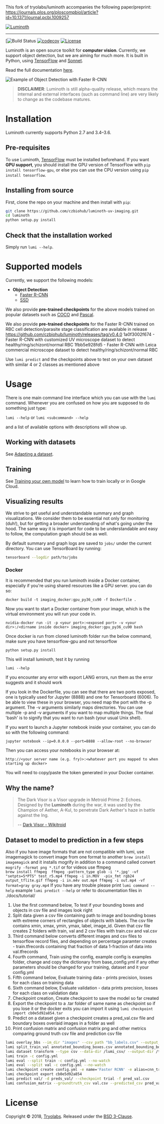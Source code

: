 This fork of tryolabs/luminoth accompanies the following paper/preprint: https://journals.plos.org/ploscompbiol/article?id=10.1371/journal.pcbi.1009257

[![Luminoth](https://user-images.githubusercontent.com/270983/31414425-c12314d2-ae15-11e7-8cc9-42d330b03310.png)](https://luminoth.ai)

---

[![Build Status](https://travis-ci.com/czbiohub/luminoth.svg)
[![codecov](https://codecov.io/gh/czbiohub/luminoth/branch/master/graph/badge.svg)](https://codecov.io/gh/czbiohub/luminoth-uv-imaging)
[![License](https://img.shields.io/badge/License-BSD%203--Clause-blue.svg)](https://opensource.org/licenses/BSD-3-Clause)

Luminoth is an open source toolkit for **computer vision**. Currently, we support object detection, but we are aiming for much more. It is built in Python, using [TensorFlow](https://www.tensorflow.org/) and [Sonnet](https://github.com/deepmind/sonnet).

Read the full documentation [here](http://luminoth.readthedocs.io/).

![Example of Object Detection with Faster R-CNN](https://user-images.githubusercontent.com/1590959/36434494-e509be42-163d-11e8-99c1-d1aa728929ec.jpg)

> **DISCLAIMER**: Luminoth is still alpha-quality release, which means the internal and external interfaces (such as command line) are very likely to change as the codebase matures.

# Installation

Luminoth currently supports Python 2.7 and 3.4–3.6.

## Pre-requisites

To use Luminoth, [TensorFlow](https://www.tensorflow.org/install/) must be installed beforehand. If you want **GPU support**, you should install the GPU version of TensorFlow with `pip install tensorflow-gpu`, or else you can use the CPU version using `pip install tensorflow`.


## Installing from source

First, clone the repo on your machine and then install with `pip`:

```bash
git clone https://github.com/czbiohub/luminoth-uv-imaging.git
cd luminoth
python setup.py install
```

## Check that the installation worked

Simply run `lumi --help`.

# Supported models

Currently, we support the following models:

* **Object Detection**
  * [Faster R-CNN](https://arxiv.org/abs/1506.01497)
  * [SSD](https://arxiv.org/abs/1512.02325)

We also provide **pre-trained checkpoints** for the above models trained on popular datasets such as [COCO](http://cocodataset.org/) and [Pascal](http://host.robots.ox.ac.uk/pascal/VOC/).

We also provide **pre-trained checkpoints** for the Faster R-CNN trained on RBC cell detection/parasite stage classification are available in release https://github.com/czbiohub/luminoth/releases/tag/v0.4.0
1a0f3002f674 - Faster R-CNN with customized UV microscope dataset to detect healthy/ring/schizont/normal RBC
1fbb5e928fd5 - Faster R-CNN with Leica commercial microscope dataset to detect healthy/ring/schizont/normal RBC

Use `lumi predict` and the checkpoints above to test on your own dataset with similar 4 or 2 classes as mentioned above 

# Usage

There is one main command line interface which you can use with the `lumi` command. Whenever you are confused on how you are supposed to do something just type:

`lumi --help` or `lumi <subcommand> --help`

and a list of available options with descriptions will show up.

## Working with datasets

See [Adapting a dataset](http://luminoth.readthedocs.io/en/latest/usage/dataset.html).

## Training

See [Training your own model](http://luminoth.readthedocs.io/en/latest/usage/training.html) to learn how to train locally or in Google Cloud.

## Visualizing results

We strive to get useful and understandable summary and graph visualizations. We consider them to be essential not only for monitoring (duh!), but for getting a broader understanding of what's going under the hood. The same way it is important for code to be understandable and easy to follow, the computation graph should be as well.

By default summary and graph logs are saved to `jobs/` under the current directory. You can use TensorBoard by running:

```bash
tensorboard --logdir path/to/jobs
```

### Docker

It is recommended that you run luminoth inside a Docker container, especially if you're using shared resources like a GPU server. 
you can do so:
```buildoutcfg
docker build -t imaging_docker:gpu_py36_cu90 -f Dockerfile .
```
Now you want to start a Docker container from your image, which is the virtual environment you will run your code in.
```buildoutcfg
nvidia-docker run -it -p <your port>:<exposed port> -v <your dir>:/<dirname inside docker> imaging_docker:gpu_py36_cu90 bash
```
Once docker is run from cloned luminoth folder run the below command, make sure you have tensorflow-gpu and not tensorflow
```
python setup.py install
```
This will install luminoth, test it by running 
```
lumi --help
```
If you encounter any error with export LANG errors, run them as the error suggests and it should work

If you look in the Dockerfile, you can see that there are two ports exposed, one is typically used for Jupyter (8888)
and one for Tensorboard (6006). To be able to view these in your browser, you need map the port with the -p argument.
The -v arguments similarly maps directories. You can use multiple -p and -v arguments if you want to map multiple things.
The final 'bash' is to signify that you want to run bash (your usual Unix shell). 

If you want to launch a Jupyter notebook inside your container, you can do so with the following command:
```buildoutcfg
jupyter notebook --ip=0.0.0.0 --port=8888 --allow-root --no-browser
```
Then you can access your notebooks in your browser at:
```buildoutcfg
http://<your server name (e.g. fry)>:<whatever port you mapped to when starting up docker>
```
You will need to copy/paste the token generated in your Docker container.

## Why the name?

> The Dark Visor is a Visor upgrade in Metroid Prime 2: Echoes. Designed by the **Luminoth** during the war, it was used by the Champion of Aether, A-Kul, to penetrate Dark Aether's haze in battle against the Ing.
>
> -- [Dark Visor - Wikitroid](http://metroid.wikia.com/wiki/Dark_Visor)
>

## Dataset to model to prediction in a few steps
Also if you have image formats that are not compatible with lumi, use imagemagick to convert image from one format to another 
`brew install imagemagick`  and it installs mogrify in addition to a command called convert `mogrify -format png *.tif` or for videos use ffmpeg  
`brew install ffmpeg 
ffmpeg -pattern_type glob -i '*.jpg' -vf "setpts=5*PTS" test_r5.mp4
ffmpeg -i in.MOV  -pix_fmt rgb24 output_tflite.gif
ffmpeg -i in.m4v out.mp4
ffmpeg -i out.mp4 -vf format=gray gray.mp4` 
If you have any trouble please print `lumi command --help` example `lumi predict --help` or refer to documentation files in ./docs/tutorial/
1. Use the first command below, To test if your bounding boxes and objects in csv file and images look right
2. Split data given a csv file containing path to image and bounding boxes with extreme corners of rectangles of objects with labels. The csv file contains
xmin, xmax, ymin, ymax, label, image_id. Given that csv file creates 2 folders with train, val and 2 csv files with train.csv and val.csv
3. Third command below converts different images and csv files to tensorflow record files, and depending on percentage paramter creates - train.tfrecords containing that fraction of data 1-fraction of data into val.tfrecords
4. Fourth command, Train using the config, example config is examples folder, change and copy the dictionary from base_config.yml if any other parameters should be changed for your training, dataset and it your config.yml
5. Fifth command below, Evaluate training data -  prints precision, losses for each class on training data
6. Sixth command below, Evaluate validation -  data prints precision, losses for each class on validation data
7. Checkpoint creation, Create checkpoint to save the model so far created
8. Export the checkpoint to a .tar folder of same name as checkpoint so if you lose it or the docker exits you can import it using `lumi checkpoint import cb0e5d92a854.tar`
9. Predict on a dataset given a checkpoint creates a pred_val.csv file and boundary boxes overlaid images in a folder as well
10. Print confusion matrix and confusion matrix png and other metrics comparing ground truth csv file and prediction csv file
``` bash
lumi overlay_bbs --im_dir "images" --csv_path "bb_labels.csv" --output_dir overlaid_mosaic_cells/ --input_image_format tif
lumi split_train_val annotated_bounding_boxes.csv annotated_bounding_boxes_1.csv annotated_bounding_boxes_2.csv --output_dir lumi_csv --percentage 0.9 --random_seed 42 --input_image_format .tif
lumi dataset transform --type csv --data-dir /lumi_csv/ --output-dir /tfdata/ --split train --split val --only-classes=table
lumi train -c config.yml
lumi eval --split train -c config.yml --no-watch
lumi eval --split val -c config.yml --no-watch
lumi checkpoint create config.yml -e name='Faster RCNN' -e alias=cnn_trial
lumi checkpoint export cb0e5d92a854
lumi predict val/ -d preds_val/ --checkpoint trial -f pred_val.csv
lumi confusion_matrix --groundtruth_csv val.csv --predicted_csv pred_val.csv --output_txt output.txt --classes_json classes.json
```

# License

Copyright © 2018, [Tryolabs](https://tryolabs.com).
Released under the [BSD 3-Clause](LICENSE).
